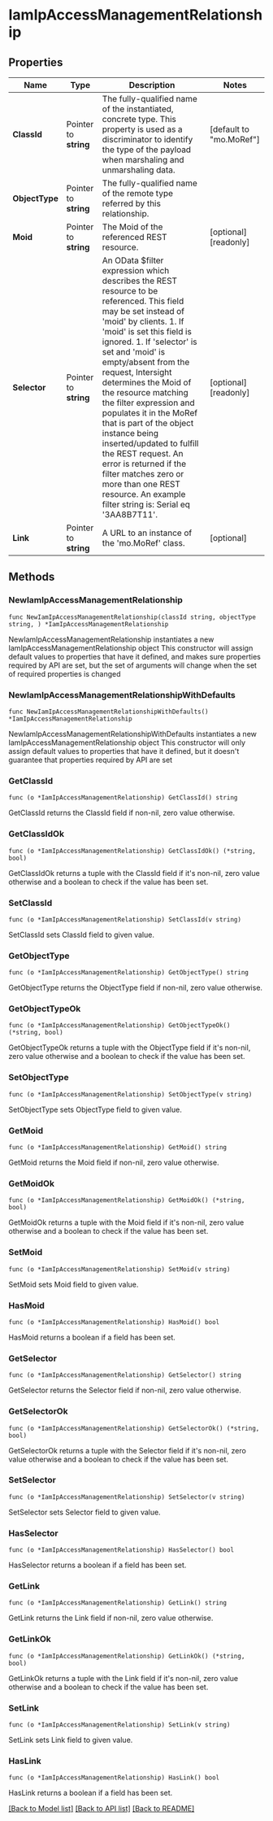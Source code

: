 # IamIpAccessManagementRelationship

## Properties

Name | Type | Description | Notes
------------ | ------------- | ------------- | -------------
**ClassId** | Pointer to **string** | The fully-qualified name of the instantiated, concrete type. This property is used as a discriminator to identify the type of the payload when marshaling and unmarshaling data. | [default to "mo.MoRef"]
**ObjectType** | Pointer to **string** | The fully-qualified name of the remote type referred by this relationship. | 
**Moid** | Pointer to **string** | The Moid of the referenced REST resource. | [optional] [readonly] 
**Selector** | Pointer to **string** | An OData $filter expression which describes the REST resource to be referenced. This field may be set instead of &#39;moid&#39; by clients. 1. If &#39;moid&#39; is set this field is ignored. 1. If &#39;selector&#39; is set and &#39;moid&#39; is empty/absent from the request, Intersight determines the Moid of the resource matching the filter expression and populates it in the MoRef that is part of the object instance being inserted/updated to fulfill the REST request. An error is returned if the filter matches zero or more than one REST resource. An example filter string is: Serial eq &#39;3AA8B7T11&#39;. | [optional] [readonly] 
**Link** | Pointer to **string** | A URL to an instance of the &#39;mo.MoRef&#39; class. | [optional] 

## Methods

### NewIamIpAccessManagementRelationship

`func NewIamIpAccessManagementRelationship(classId string, objectType string, ) *IamIpAccessManagementRelationship`

NewIamIpAccessManagementRelationship instantiates a new IamIpAccessManagementRelationship object
This constructor will assign default values to properties that have it defined,
and makes sure properties required by API are set, but the set of arguments
will change when the set of required properties is changed

### NewIamIpAccessManagementRelationshipWithDefaults

`func NewIamIpAccessManagementRelationshipWithDefaults() *IamIpAccessManagementRelationship`

NewIamIpAccessManagementRelationshipWithDefaults instantiates a new IamIpAccessManagementRelationship object
This constructor will only assign default values to properties that have it defined,
but it doesn't guarantee that properties required by API are set

### GetClassId

`func (o *IamIpAccessManagementRelationship) GetClassId() string`

GetClassId returns the ClassId field if non-nil, zero value otherwise.

### GetClassIdOk

`func (o *IamIpAccessManagementRelationship) GetClassIdOk() (*string, bool)`

GetClassIdOk returns a tuple with the ClassId field if it's non-nil, zero value otherwise
and a boolean to check if the value has been set.

### SetClassId

`func (o *IamIpAccessManagementRelationship) SetClassId(v string)`

SetClassId sets ClassId field to given value.


### GetObjectType

`func (o *IamIpAccessManagementRelationship) GetObjectType() string`

GetObjectType returns the ObjectType field if non-nil, zero value otherwise.

### GetObjectTypeOk

`func (o *IamIpAccessManagementRelationship) GetObjectTypeOk() (*string, bool)`

GetObjectTypeOk returns a tuple with the ObjectType field if it's non-nil, zero value otherwise
and a boolean to check if the value has been set.

### SetObjectType

`func (o *IamIpAccessManagementRelationship) SetObjectType(v string)`

SetObjectType sets ObjectType field to given value.


### GetMoid

`func (o *IamIpAccessManagementRelationship) GetMoid() string`

GetMoid returns the Moid field if non-nil, zero value otherwise.

### GetMoidOk

`func (o *IamIpAccessManagementRelationship) GetMoidOk() (*string, bool)`

GetMoidOk returns a tuple with the Moid field if it's non-nil, zero value otherwise
and a boolean to check if the value has been set.

### SetMoid

`func (o *IamIpAccessManagementRelationship) SetMoid(v string)`

SetMoid sets Moid field to given value.

### HasMoid

`func (o *IamIpAccessManagementRelationship) HasMoid() bool`

HasMoid returns a boolean if a field has been set.

### GetSelector

`func (o *IamIpAccessManagementRelationship) GetSelector() string`

GetSelector returns the Selector field if non-nil, zero value otherwise.

### GetSelectorOk

`func (o *IamIpAccessManagementRelationship) GetSelectorOk() (*string, bool)`

GetSelectorOk returns a tuple with the Selector field if it's non-nil, zero value otherwise
and a boolean to check if the value has been set.

### SetSelector

`func (o *IamIpAccessManagementRelationship) SetSelector(v string)`

SetSelector sets Selector field to given value.

### HasSelector

`func (o *IamIpAccessManagementRelationship) HasSelector() bool`

HasSelector returns a boolean if a field has been set.

### GetLink

`func (o *IamIpAccessManagementRelationship) GetLink() string`

GetLink returns the Link field if non-nil, zero value otherwise.

### GetLinkOk

`func (o *IamIpAccessManagementRelationship) GetLinkOk() (*string, bool)`

GetLinkOk returns a tuple with the Link field if it's non-nil, zero value otherwise
and a boolean to check if the value has been set.

### SetLink

`func (o *IamIpAccessManagementRelationship) SetLink(v string)`

SetLink sets Link field to given value.

### HasLink

`func (o *IamIpAccessManagementRelationship) HasLink() bool`

HasLink returns a boolean if a field has been set.


[[Back to Model list]](../README.md#documentation-for-models) [[Back to API list]](../README.md#documentation-for-api-endpoints) [[Back to README]](../README.md)



